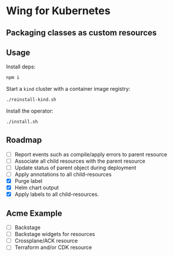 # Wing for Kubernetes

## Packaging classes as custom resources

## Usage

Install deps:

```sh
npm i
```

Start a `kind` cluster with a container image registry:

```sh
./reinstall-kind.sh
```

Install the operator:

```sh
./install.sh
```

## Roadmap

- [ ] Report events such as compile/apply errors to parent resource
- [ ] Associate all child resources with the parent resource
- [ ] Update status of parent object during deployment
- [ ] Apply annotations to all child-resources
- [x] Purge label
- [x] Helm chart output
- [x] Apply labels to all child-resources.

## Acme Example

- [ ] Backstage
- [ ] Backstage widgets for resources
- [ ] Crossplane/ACK resource
- [ ] Terraform and/or CDK resource